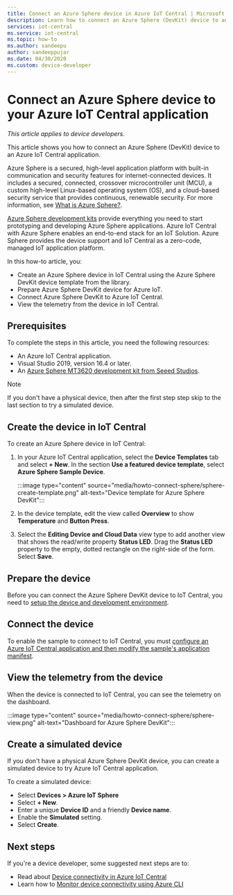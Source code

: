 ```yaml
---
title: Connect an Azure Sphere device in Azure IoT Central | Microsoft Docs
description: Learn how to connect an Azure Sphere (DevKit) device to an Azure IoT Central application. 
services: iot-central
ms.service: iot-central
ms.topic: how-to
ms.author: sandeepu
author: sandeeppujar
ms.date: 04/30/2020
ms.custom: device-developer
---
```


# Connect an Azure Sphere device to your Azure IoT Central application

*This article applies to device developers.*

This article shows you how to connect an Azure Sphere (DevKit) device to an Azure IoT Central application.

Azure Sphere is a secured, high-level application platform with built-in communication and security features for internet-connected devices. It includes a secured, connected, crossover microcontroller unit (MCU), a custom high-level Linux-based operating system (OS), and a cloud-based security service that provides continuous, renewable security. For more information, see [What is Azure Sphere?](https://docs.microsoft.com/azure-sphere/product-overview/what-is-azure-sphere).

[Azure Sphere development kits](https://azure.microsoft.com/services/azure-sphere/get-started/) provide everything you need to start prototyping and developing Azure Sphere applications. Azure IoT Central with Azure Sphere enables an end-to-end stack for an IoT Solution. Azure Sphere provides the device support and IoT Central as a zero-code, managed IoT application platform.

In this how-to article, you:

- Create an Azure Sphere device in IoT Central using the Azure Sphere DevKit device template from the library.
- Prepare Azure Sphere DevKit device for Azure IoT.
- Connect Azure Sphere DevKit to Azure IoT Central.
- View the telemetry from the device in IoT Central.

## Prerequisites

To complete the steps in this article, you need the following resources:

- An Azure IoT Central application.
- Visual Studio 2019, version 16.4 or later.
- An [Azure Sphere MT3620 development kit from Seeed Studios](https://docs.microsoft.com/azure-sphere/hardware/mt3620-reference-board-design).

> [!NOTE]
> If you don't have a physical device, then after the first step step skip to the last section to try a simulated device.

## Create the device in IoT Central

To create an Azure Sphere device in IoT Central:

1. In your Azure IoT Central application, select the **Device Templates** tab and select **+ New**. In the section **Use a featured device template**, select **Azure Sphere Sample Device**.

    :::image type="content" source="media/howto-connect-sphere/sphere-create-template.png" alt-text="Device template for Azure Sphere DevKit":::

1. In the device template, edit the view called **Overview** to show **Temperature** and **Button Press**.

1. Select the **Editing Device and Cloud Data** view type to add another view that shows the read/write property **Status LED**. Drag the **Status LED** property to the empty, dotted rectangle on the right-side of the form. Select **Save**.

## Prepare the device

Before you can connect the Azure Sphere DevKit device to IoT Central, you need to [setup the device and development environment](https://github.com/Azure/azure-sphere-samples/tree/master/Samples/AzureIoT).

## Connect the device

To enable the sample to connect to IoT Central, you must [configure an Azure IoT Central application and then modify the sample's application manifest](https://aka.ms/iotcentral-sphere-git-readme).

## View the telemetry from the device

When the device is connected to IoT Central, you can see the telemetry on the dashboard.

:::image type="content" source="media/howto-connect-sphere/sphere-view.png" alt-text="Dashboard for Azure Sphere DevKit":::

## Create a simulated device

If you don't have a physical Azure Sphere DevKit device, you can create a simulated device to try Azure IoT Central application.

To create a simulated device:

- Select **Devices > Azure IoT Sphere**
- Select **+ New**.
- Enter a unique **Device ID** and a friendly **Device name**.
- Enable the **Simulated** setting.
- Select **Create**.

## Next steps

If you're a device developer, some suggested next steps are to:

- Read about [Device connectivity in Azure IoT Central](./concepts-get-connected.md)
- Learn how to [Monitor device connectivity using Azure CLI](./howto-monitor-devices-azure-cli.md)
